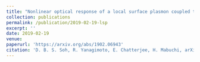 ```yaml
---
title: "Nonlinear optical response of a local surface plasmon coupled to a 2D material"
collection: publications
permalink: /publication/2019-02-19-lsp
excerpt: ''
date: 2019-02-19
venue: 
paperurl: 'https://arxiv.org/abs/1902.06943'
citation: 'D. B. S. Soh, R. Yanagimoto, E. Chatterjee, H. Mabuchi, arXiv:1902.06943.'
---
```

